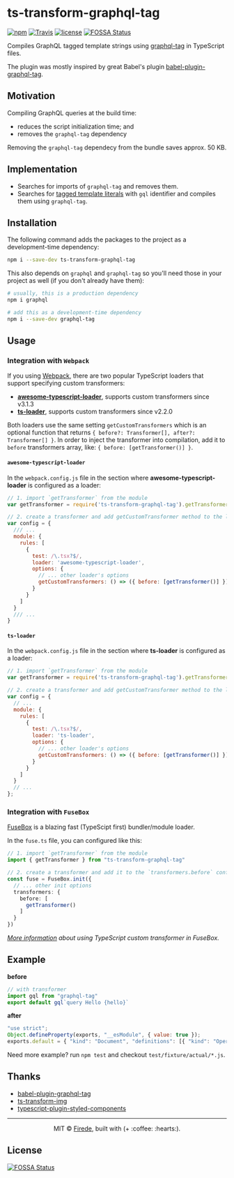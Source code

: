 # ts-transform-graphql-tag

[![npm](https://img.shields.io/npm/v/ts-transform-graphql-tag.svg)](https://www.npmjs.com/package/ts-transform-graphql-tag)
[![Travis](https://img.shields.io/travis/firede/ts-transform-graphql-tag.svg)](https://travis-ci.org/firede/ts-transform-graphql-tag)
[![license](https://img.shields.io/badge/license-MIT-blue.svg)](./LICENSE)
[![FOSSA Status](https://app.fossa.io/api/projects/git%2Bgithub.com%2Ffirede%2Fts-transform-graphql-tag.svg?type=shield)](https://app.fossa.io/projects/git%2Bgithub.com%2Ffirede%2Fts-transform-graphql-tag?ref=badge_shield)

Compiles GraphQL tagged template strings using [graphql-tag](https://github.com/apollographql/graphql-tag) in TypeScript files.

The plugin was mostly inspired by great Babel's plugin [babel-plugin-graphql-tag](https://github.com/gajus/babel-plugin-graphql-tag).

## Motivation

Compiling GraphQL queries at the build time:

* reduces the script initialization time; and
* removes the `graphql-tag` dependency

Removing the `graphql-tag` dependecy from the bundle saves approx. 50 KB.

## Implementation

* Searches for imports of `graphql-tag` and removes them.
* Searches for [tagged template literals](https://developer.mozilla.org/en/docs/Web/JavaScript/Reference/Template_literals) with `gql` identifier and compiles them using `graphql-tag`.

## Installation

The following command adds the packages to the project as a development-time dependency:

```sh
npm i --save-dev ts-transform-graphql-tag
```

This also depends on `graphql` and `graphql-tag` so you'll need those in your project as well (if you don't already have them):

```sh
# usually, this is a production dependency
npm i graphql

# add this as a development-time dependency
npm i --save-dev graphql-tag
```

## Usage

### Integration with `Webpack`

If you using [Webpack](https://webpack.js.org/), there are two popular TypeScript loaders that support specifying custom transformers:

* [**awesome-typescript-loader**](https://github.com/s-panferov/awesome-typescript-loader), supports custom transformers since v3.1.3
* [**ts-loader**](https://github.com/TypeStrong/ts-loader), supports custom transformers since v2.2.0

Both loaders use the same setting `getCustomTransformers` which is an optional function that returns `{ before?: Transformer[], after?: Transformer[] }`.
In order to inject the transformer into compilation, add it to `before` transformers array, like: `{ before: [getTransformer()] }`.

#### `awesome-typescript-loader`

In the `webpack.config.js` file in the section where **awesome-typescript-loader** is configured as a loader:

```js
// 1. import `getTransformer` from the module
var getTransformer = require('ts-transform-graphql-tag').getTransformer

// 2. create a transformer and add getCustomTransformer method to the loader config
var config = {
  /// ...
  module: {
    rules: [
      {
        test: /\.tsx?$/,
        loader: 'awesome-typescript-loader',
        options: {
          // ... other loader's options
          getCustomTransformers: () => ({ before: [getTransformer()] })
        }
      }
    ]
  }
  /// ...
}
```

#### `ts-loader`

In the `webpack.config.js` file in the section where **ts-loader** is configured as a loader:

```js
// 1. import `getTransformer` from the module
var getTransformer = require('ts-transform-graphql-tag').getTransformer

// 2. create a transformer and add getCustomTransformer method to the loader config
var config = {
  // ...
  module: {
    rules: [
      {
        test: /\.tsx?$/,
        loader: 'ts-loader',
        options: {
          // ... other loader's options
          getCustomTransformers: () => ({ before: [getTransformer()] })
        }
      }
    ]
  }
  // ...
};
```

### Integration with `FuseBox`

[FuseBox](https://fuse-box.org) is a blazing fast (TypeScipt first) bundler/module loader.

In the `fuse.ts` file, you can configured like this:

```ts
// 1. import `getTransformer` from the module
import { getTransformer } from "ts-transform-graphql-tag"

// 2. create a transformer and add it to the `transformers.before` config
const fuse = FuseBox.init({
  // ... other init options
  transformers: {
    before: [
      getTransformer()
    ]
  }
})
```

_[More information](https://fuse-box.org/page/configuration#typescript-custom-transformers) about using TypeScript custom transformer in FuseBox._

## Example

**before**

```ts
// with transformer
import gql from "graphql-tag"
export default gql`query Hello {hello}`
```

**after**

```js
"use strict";
Object.defineProperty(exports, "__esModule", { value: true });
exports.default = { "kind": "Document", "definitions": [{ "kind": "OperationDefinition", "operation": "query", "name": { "kind": "Name", "value": "Hello" }, "variableDefinitions": [], "directives": [], "selectionSet": { "kind": "SelectionSet", "selections": [{ "kind": "Field", "alias": undefined, "name": { "kind": "Name", "value": "hello" }, "arguments": [], "directives": [], "selectionSet": undefined }] } }], "loc": { "start": 0, "end": 19, "source": { "body": "query Hello {hello}", "name": "GraphQL request", "locationOffset": { "line": 1, "column": 1 } } } };
```

Need more example? run `npm test` and checkout `test/fixture/actual/*.js`.

## Thanks

* [babel-plugin-graphql-tag](https://github.com/gajus/babel-plugin-graphql-tag)
* [ts-transform-img](https://github.com/longlho/ts-transform-img/)
* [typescript-plugin-styled-components](https://github.com/Igorbek/typescript-plugin-styled-components)

---

<p align="center">MIT &copy; <a href="https://github.com/firede">Firede</a>, built with (+ :coffee: :hearts:).<p>


## License
[![FOSSA Status](https://app.fossa.io/api/projects/git%2Bgithub.com%2Ffirede%2Fts-transform-graphql-tag.svg?type=large)](https://app.fossa.io/projects/git%2Bgithub.com%2Ffirede%2Fts-transform-graphql-tag?ref=badge_large)